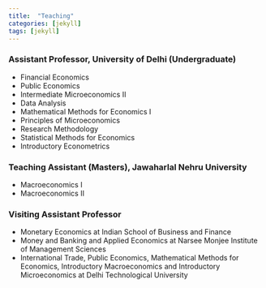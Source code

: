 ```yaml
---
title:  "Teaching"
categories: [jekyll]
tags: [jekyll]
---
```


<h3>Assistant Professor, University of Delhi (Undergraduate)</h3>
<ul>
<li>Financial Economics</li>
<li>Public Economics</li>
<li>Intermediate Microeconomics II</li>
<li>Data Analysis</li>
<li>Mathematical Methods for Economics I</li>
<li>Principles of Microeconomics</li>
<li>Research Methodology</li>
<li>Statistical Methods for Economics</li>
<li>Introductory Econometrics</li>
</ul>

<h3> Teaching Assistant (Masters), Jawaharlal Nehru University</h3>
<ul>
  <li>Macroeconomics I</li>
  <li>Macroeconomics II</li>
</ul>
<h3> Visiting Assistant Professor</h3>
<ul>
  <li>Monetary Economics at Indian School of Business and Finance</li>
  <li>Money and Banking and Applied Economics at Narsee Monjee Institute of Management Sciences</li>   
  <li>International Trade, Public Economics, Mathematical Methods for Economics, Introductory Macroeconomics and Introductory Microeconomics at Delhi Technological University</li>
</ul>
